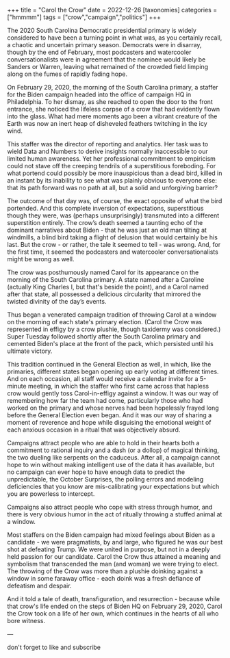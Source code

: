 +++
title = "Carol the Crow"
date = 2022-12-26
[taxonomies]
categories = ["hmmmm"]
tags = ["crow","campaign","politics"]
+++

The 2020 South Carolina Democratic presidential primary is widely considered to have been a turning point in what was, as you certainly recall, a chaotic and uncertain primary season. Democrats were in disarray, though by the end of February, most podcasters and watercooler conversationalists were in agreement that the nominee would likely be Sanders or Warren, leaving what remained of the crowded field limping along on the fumes of rapidly fading hope.

On February 29, 2020, the morning of the South Carolina primary, a staffer for the Biden campaign headed into the office of campaign HQ in Philadelphia. To her dismay, as she reached to open the door to the front entrance, she noticed the lifeless corpse of a crow that had evidently flown into the glass. What had mere moments ago been a vibrant creature of the Earth was now an inert heap of disheveled feathers twitching in the icy wind.

This staffer was the director of reporting and analytics. Her task was to wield Data and Numbers to derive insights normally inaccessible to our limited human awareness. Yet her professional commitment to empiricism could not stave off the creeping tendrils of a superstitious foreboding. For what portend could possibly be more inauspicious than a dead bird, killed in an instant by its inability to see what was plainly obvious to everyone else: that its path forward was no path at all, but a solid and unforgiving barrier?

The outcome of that day was, of course, the exact opposite of what the bird portended. And this complete inversion of expectations, superstitious though they were, was (perhaps unsurprisingly) transmuted into a different superstition entirely. The crow’s death seemed a taunting echo of the dominant narratives about Biden - that he was just an old man tilting at windmills, a blind bird taking a flight of delusion that would certainly be his last. But the crow - or rather, the tale it seemed to tell - was wrong. And, for the first time, it seemed the podcasters and watercooler conversationalists might be wrong as well.

The crow was posthumously named Carol for its appearance on the morning of the South Carolina primary. A state named after a Caroline (actually King Charles I, but that's beside the point), and a Carol named after that state, all possessed a delicious circularity that mirrored the twisted divinity of the day’s events.

Thus began a venerated campaign tradition of throwing Carol at a window on the morning of each state's primary election. (Carol the Crow was represented in effigy by a crow plushie, though taxidermy was considered.) Super Tuesday followed shortly after the South Carolina primary and cemented Biden's place at the front of the pack, which persisted until his ultimate victory.

This tradition continued in the General Election as well, in which, like the primaries, different states began opening up early voting at different times. And on each occasion, all staff would receive a calendar invite for a 5-minute meeting, in which the staffer who first came across that hapless crow would gently toss Carol-in-effigy against a window. It was our way of remembering how far the team had come, particularly those who had worked on the primary and whose nerves had been hopelessly frayed long before the General Election even began. And it was our way of sharing a moment of reverence and hope while disguising the emotional weight of each anxious occasion in a ritual that was objectively absurd.

Campaigns attract people who are able to hold in their hearts both a commitment to rational inquiry and a dash (or a dollop) of magical thinking, the two dueling like serpents on the caduceus. After all, a campaign cannot hope to win without making intelligent use of the data it has available, but no campaign can ever hope to have enough data to predict the unpredictable, the October Surprises, the polling errors and modeling deficiencies that you know are mis-calibrating your expectations but which you are powerless to intercept.

Campaigns also attract people who cope with stress through humor, and there is very obvious humor in the act of ritually throwing a stuffed animal at a window.

Most staffers on the Biden campaign had mixed feelings about Biden as a candidate - we were pragmatists, by and large, who figured he was our best shot at defeating Trump. We were united in purpose, but not in a deeply held passion for our candidate. Carol the Crow thus attained a meaning and symbolism that transcended the man (and woman) we were trying to elect. The throwing of the Crow was more than a plushie doinking against a window in some faraway office - each doink was a fresh defiance of defeatism and despair.

And it told a tale of death, transfiguration, and resurrection - because while that crow's life ended on the steps of Biden HQ on February 29, 2020, Carol the Crow took on a life of her own, which continues in the hearts of all who bore witness.

—

don't forget to like and subscribe